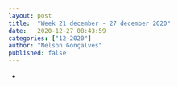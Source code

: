 ```yaml
---
layout: post
title:  "Week 21 december - 27 december 2020"
date:   2020-12-27 08:43:59
categories: ["12-2020"]
author: "Nelson Gonçalves"
published: false
---
```


*
